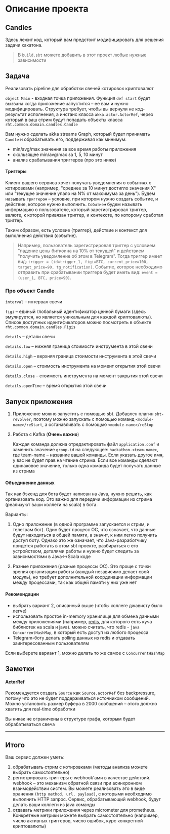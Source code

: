 # Описание проекта

## Candles

Здесь лежит код, который вам предстоит модифицировать для решения задачи хакатона.

> В `build.sbt` можете добавить в этот проект любые нужные зависимости


## Задача

Реализовать pipeline для обработки свечей котировок криптовалют

`object Main` - входная точка приложения. Функция `def start` будет вызвана когда приложение запустится – 
ее вам и нужно модифицировать. Структура требует, чтобы вы вернули не код-результат исполнения, а 
инстанс класса `akka.actor.ActorRef`, через который в ваш стрим будут попадать
объекты класса `rht.common.domain.candles.Candle`


Вам нужно сделать akka streams Graph, который будет принимать `Candle`
и обрабатывать его, поддерживая как минимум:

- min/avg/max значения за все время работы приложения
- скользящее min/avg/max за 1, 5, 10 минут
- анализ срабатывания триггеров (про это ниже)

#### Триггеры

Клиент вашего сервиса хочет получать уведомления о событиях с котировками (например, "среднее за 10 минут достигло значения Х" или "текущее значение упало на N% от максимума за день").
Будем называть `триггером` – условие, при котором нужно создать событие, и действие, которое нужно выполнить. `Событием` будем называть информацию о пользователе, который зарегистрировал триггер, валюте, к которой привязан триггер, и контексте, по которому сработал триггер.

Таким образом, есть условие (триггер), действие и контекст для выполнения действия (событие).


> Например, пользователь зарегистрировал триггер с условием "падение цены биткоина на 10% от текущей" и действием "получить уведомление об этом в Telegram".
Тогда триггер имеет вид: `trigger = (id=trigger_1, figi=BTC, current_price=100, target_price=90, tg_notification)`. Событие, которое необходимо отправить при срабатывании триггера будет иметь вид:
`event = (user_1, BTC, price=90)`.
 

### Про объект Candle

`interval` – интервал свечи 

`figi` – единый глобальный идентификатор ценной бумаги (здесь эмулируется, но является уникальным для каждой криптовалюты). 
Список доступных идентификаторов можно посмотреть в объекте `rht.common.domain.candles.Figis` 

`details` – детали свечи

`details.low` – нижняя граница стоимости инструмента в этой свечи

`details.high` – верхняя граница стоимости инструмента в этой свечи

`details.open` – стоимость инструмента на момент открытия этой свечи

`details.close` – стоимость инструмента на момент закрытия этой свечи

`details.openTime` – время открытия этой свечи


## Запуск приложения

1. Приложение можно запустить с помощью sbt. Добавлен плагин `sbt-revolver`, поэтому можно запускать с помощью команд `<module-name>/reStart`, 
а останавливать с помощью `<module-name>/reStop`
2. Работа с Kafka (**Очень важно**)

    Каждая команда должна отредактировать файл `application.conf` и заменить значение `group.id` на следующее: `hackathon-<team-name>`, где team-name – название вашей команды. Если указать другое имя, у вас не будет прав на чтение стрима. 
    Если все команды сделают одинаковое значение, только одна команда будет получать данные из стрима


#### Объединение данных

Так как бэкенд для бота будет написан на Java, нужно решить, как организовать код. 
Это важно для передачи информации из стрима (реализуют ваши коллеги на scala) в бота.

Варианты:
1. Одно приложение (в одной программе запускается и стрим, и телеграм бот). 
Один будет процесс ОС, что означает, что данные будут находиться в общей памяти, а значит,
к ним легко получить доступ боту. Однако это же означает, что Java-разработчику придется
работать в этом sbt проекте, разбираться с его устройством, деталями работы и нужно будет следить за зависимостями 
в Java<->Scala коде

2. Разные приложения (разные процессы ОС). Это проще с точки зрения организации работы (каждый независимо делает свой модуль), но
требует дополнительной координации информации между процессами, так как общей памяти у них уже нет 


#### Рекомендации

- выбрать вариант 2, описанный выше (чтобы коллеге джависту было легче)
- использовать простое in-memory хранилище для обмена данными между приложениями (например, [redis](https://redis.io/), для которого есть куча библиотек на scala и java).
можно считать, что redis - `java ConcurrentHashMap`, в который есть доступ из любого процесса
- Telegram-боту делать polling данных из redis и отдавать заинтересованным пользователям

Если выберете вариант 1, можно делать то же самое с `ConcurrentHashMap`



## Заметки

#### ActorRef
Рекомендуется создать `Source` как `Source.actorRef` без backpressure, 
потому что это не будет поддерживаться источником сообщений. 
Можно установить размер буфера в 2000 сообщений – этого должно хватить для real-time обработки

Вы никак не ограничены в структуре графа, которым будет обрабатываться свеча

---

## Итого

 Ваш сервис должен уметь:
 1. обрабатывать стрим с котировками (методы анализа можете выбрать самостоятельно)
 2. регистрировать триггеры с webhook'ами в качестве действий. webhook – это механизм обратной связи при асинхронном взаимодействии систем. Вы можете реализовать это в виде хранения `(http method, url, payload)`, с которыми необходимо выполнить HTTP запрос. Сервис, обрабатывающий webhook, будут делать ваши коллеги из java команды
 3. отдавать метрики приложения через micrometer для prometheus. Конкретные метрики можете выбрать самостоятельно (например, число активных триггеров, число ошибок, курс конкретной криптовалюты)  
 
 